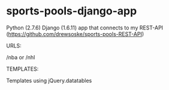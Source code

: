 # sports-pools-django-app
Python (2.7.6) Django (1.6.11) app that connects to my REST-API (https://github.com/drewsoske/sports-pools-REST-API)

URLS:

/nba or /nhl


TEMPLATES:

Templates using jQuery.datatables
